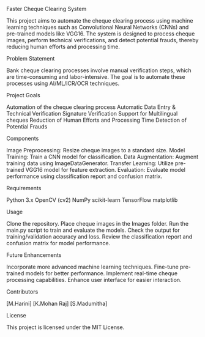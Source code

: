 Faster Cheque Clearing System
 
This project aims to automate the cheque clearing process using machine learning techniques such as Convolutional Neural Networks (CNNs) and pre-trained models like VGG16. The system is designed to process cheque images, perform technical verifications, and detect potential frauds, thereby reducing human efforts and processing time.

Problem Statement

Bank cheque clearing processes involve manual verification steps, which are time-consuming and labor-intensive. The goal is to automate these processes using AI/ML/ICR/OCR techniques.

Project Goals

Automation of the cheque clearing process
Automatic Data Entry & Technical Verification
Signature Verification
Support for Multilingual cheques
Reduction of Human Efforts and Processing Time
Detection of Potential Frauds

Components

Image Preprocessing: Resize cheque images to a standard size.
Model Training: Train a CNN model for classification.
Data Augmentation: Augment training data using ImageDataGenerator.
Transfer Learning: Utilize pre-trained VGG16 model for feature extraction.
Evaluation: Evaluate model performance using classification report and confusion matrix.

Requirements

Python 3.x
OpenCV (cv2)
NumPy
scikit-learn
TensorFlow
matplotlib

Usage

Clone the repository.
Place cheque images in the Images folder.
Run the main.py script to train and evaluate the models.
Check the output for training/validation accuracy and loss.
Review the classification report and confusion matrix for model performance.

Future Enhancements

Incorporate more advanced machine learning techniques.
Fine-tune pre-trained models for better performance.
Implement real-time cheque processing capabilities.
Enhance user interface for easier interaction.

Contributors

[M.Harini]
[K.Mohan Raj]
[S.Madumitha]

License

This project is licensed under the MIT License.

